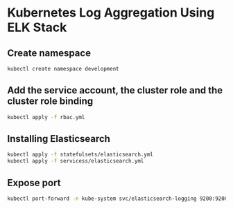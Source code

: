 # Kubernetes Log Aggregation Using ELK Stack

## Create namespace

```bash
kubectl create namespace development
```

## Add the service account, the cluster role and the cluster role binding

```bash
kubectl apply -f rbac.yml
```

## Installing Elasticsearch

```bash
kubectl apply -f statefulsets/elasticsearch.yml
kubectl apply -f servicess/elasticsearch.yml
```

## Expose port

```bash
kubectl port-forward -n kube-system svc/elasticsearch-logging 9200:9200
```